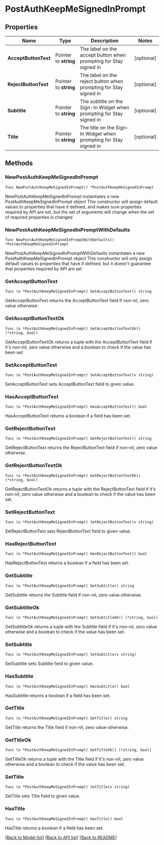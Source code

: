 # PostAuthKeepMeSignedInPrompt

## Properties

Name | Type | Description | Notes
------------ | ------------- | ------------- | -------------
**AcceptButtonText** | Pointer to **string** | The label on the accept button when prompting for Stay signed in | [optional] 
**RejectButtonText** | Pointer to **string** | The label on the reject button when prompting for Stay signed in | [optional] 
**Subtitle** | Pointer to **string** | The subtitle on the Sign-In Widget when prompting for Stay signed in | [optional] 
**Title** | Pointer to **string** | The title on the Sign-In Widget when prompting for Stay signed in | [optional] 

## Methods

### NewPostAuthKeepMeSignedInPrompt

`func NewPostAuthKeepMeSignedInPrompt() *PostAuthKeepMeSignedInPrompt`

NewPostAuthKeepMeSignedInPrompt instantiates a new PostAuthKeepMeSignedInPrompt object
This constructor will assign default values to properties that have it defined,
and makes sure properties required by API are set, but the set of arguments
will change when the set of required properties is changed

### NewPostAuthKeepMeSignedInPromptWithDefaults

`func NewPostAuthKeepMeSignedInPromptWithDefaults() *PostAuthKeepMeSignedInPrompt`

NewPostAuthKeepMeSignedInPromptWithDefaults instantiates a new PostAuthKeepMeSignedInPrompt object
This constructor will only assign default values to properties that have it defined,
but it doesn't guarantee that properties required by API are set

### GetAcceptButtonText

`func (o *PostAuthKeepMeSignedInPrompt) GetAcceptButtonText() string`

GetAcceptButtonText returns the AcceptButtonText field if non-nil, zero value otherwise.

### GetAcceptButtonTextOk

`func (o *PostAuthKeepMeSignedInPrompt) GetAcceptButtonTextOk() (*string, bool)`

GetAcceptButtonTextOk returns a tuple with the AcceptButtonText field if it's non-nil, zero value otherwise
and a boolean to check if the value has been set.

### SetAcceptButtonText

`func (o *PostAuthKeepMeSignedInPrompt) SetAcceptButtonText(v string)`

SetAcceptButtonText sets AcceptButtonText field to given value.

### HasAcceptButtonText

`func (o *PostAuthKeepMeSignedInPrompt) HasAcceptButtonText() bool`

HasAcceptButtonText returns a boolean if a field has been set.

### GetRejectButtonText

`func (o *PostAuthKeepMeSignedInPrompt) GetRejectButtonText() string`

GetRejectButtonText returns the RejectButtonText field if non-nil, zero value otherwise.

### GetRejectButtonTextOk

`func (o *PostAuthKeepMeSignedInPrompt) GetRejectButtonTextOk() (*string, bool)`

GetRejectButtonTextOk returns a tuple with the RejectButtonText field if it's non-nil, zero value otherwise
and a boolean to check if the value has been set.

### SetRejectButtonText

`func (o *PostAuthKeepMeSignedInPrompt) SetRejectButtonText(v string)`

SetRejectButtonText sets RejectButtonText field to given value.

### HasRejectButtonText

`func (o *PostAuthKeepMeSignedInPrompt) HasRejectButtonText() bool`

HasRejectButtonText returns a boolean if a field has been set.

### GetSubtitle

`func (o *PostAuthKeepMeSignedInPrompt) GetSubtitle() string`

GetSubtitle returns the Subtitle field if non-nil, zero value otherwise.

### GetSubtitleOk

`func (o *PostAuthKeepMeSignedInPrompt) GetSubtitleOk() (*string, bool)`

GetSubtitleOk returns a tuple with the Subtitle field if it's non-nil, zero value otherwise
and a boolean to check if the value has been set.

### SetSubtitle

`func (o *PostAuthKeepMeSignedInPrompt) SetSubtitle(v string)`

SetSubtitle sets Subtitle field to given value.

### HasSubtitle

`func (o *PostAuthKeepMeSignedInPrompt) HasSubtitle() bool`

HasSubtitle returns a boolean if a field has been set.

### GetTitle

`func (o *PostAuthKeepMeSignedInPrompt) GetTitle() string`

GetTitle returns the Title field if non-nil, zero value otherwise.

### GetTitleOk

`func (o *PostAuthKeepMeSignedInPrompt) GetTitleOk() (*string, bool)`

GetTitleOk returns a tuple with the Title field if it's non-nil, zero value otherwise
and a boolean to check if the value has been set.

### SetTitle

`func (o *PostAuthKeepMeSignedInPrompt) SetTitle(v string)`

SetTitle sets Title field to given value.

### HasTitle

`func (o *PostAuthKeepMeSignedInPrompt) HasTitle() bool`

HasTitle returns a boolean if a field has been set.


[[Back to Model list]](../README.md#documentation-for-models) [[Back to API list]](../README.md#documentation-for-api-endpoints) [[Back to README]](../README.md)


